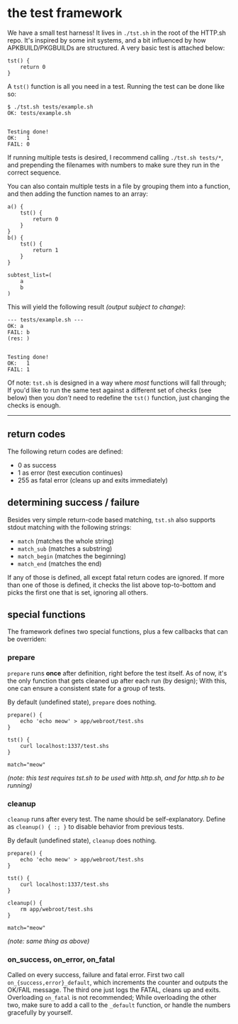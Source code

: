 # the test framework

We have a small test harness! It lives in `./tst.sh` in the root of the HTTP.sh repo. It's inspired
by some init systems, and a bit influenced by how APKBUILD/PKGBUILDs are structured. A very basic
test is attached below:

```
tst() {
	return 0
}
```

A `tst()` function is all you need in a test. Running the test can be done like so:

```
$ ./tst.sh tests/example.sh
OK: tests/example.sh


Testing done!
OK:   1
FAIL: 0
```

If running multiple tests is desired, I recommend calling `./tst.sh tests/*`, and prepending the
filenames with numbers to make sure they run in the correct sequence.

You can also contain multiple tests in a file by grouping them into a function, and then adding the
function names to an array:

```
a() {
	tst() {
		return 0
	}
}
b() {
	tst() {
		return 1
	}
}

subtest_list=(
	a
	b
)
```

This will yield the following result *(output subject to change)*:

```
--- tests/example.sh ---
OK: a
FAIL: b
(res: )


Testing done!
OK:   1
FAIL: 1
```

Of note: `tst.sh` is designed in a way where *most* functions will fall through; If you'd like to
run the same test against a different set of checks (see below) then you *don't* need to redefine
the `tst()` function, just changing the checks is enough.

---

## return codes

The following return codes are defined:

- 0 as success
- 1 as error (test execution continues)
- 255 as fatal error (cleans up and exits immediately)

## determining success / failure 

Besides very simple return-code based matching, `tst.sh` also supports stdout matching with the
following strings:

- `match` (matches the whole string)
- `match_sub` (matches a substring)
- `match_begin` (matches the beginning)
- `match_end` (matches the end)

If any of those is defined, all except fatal return codes are ignored. If more than one of those
is defined, it checks the list above top-to-bottom and picks the first one that is set, ignoring
all others. 

## special functions

The framework defines two special functions, plus a few callbacks that can be overriden:

### prepare

`prepare` runs **once** after definition, right before the test itself. As of now, it's the only
function that gets cleaned up after each run (by design); With this, one can ensure a consistent
state for a group of tests.

By default (undefined state), `prepare` does nothing.

```
prepare() {
	echo 'echo meow' > app/webroot/test.shs
}

tst() {
	curl localhost:1337/test.shs
}

match="meow"
```

*(note: this test requires tst.sh to be used with http.sh, and for http.sh to be running)*

### cleanup

`cleanup` runs after every test. The name should be self-explanatory. Define as `cleanup() { :; }`
to disable behavior from previous tests.

By default (undefined state), `cleanup` does nothing.

```
prepare() {
	echo 'echo meow' > app/webroot/test.shs
}

tst() {
	curl localhost:1337/test.shs
}

cleanup() {
	rm app/webroot/test.shs
}

match="meow"
```

*(note: same thing as above)*

### on_success, on_error, on_fatal

Called on every success, failure and fatal error. First two call `on_{success,error}_default`,
which increments the counter and outputs the OK/FAIL message. The third one just logs the FATAL,
cleans up and exits. Overloading `on_fatal` is not recommended; While overloading the other two,
make sure to add a call to the `_default` function, or handle the numbers gracefully by yourself.
